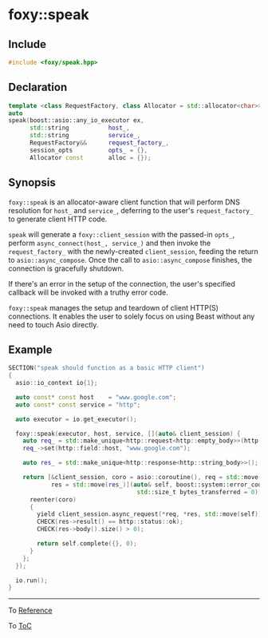 # foxy::speak

## Include

```c++
#include <foxy/speak.hpp>
```

## Declaration

```c++
template <class RequestFactory, class Allocator = std::allocator<char>>
auto
speak(boost::asio::any_io_executor ex,
      std::string           host_,
      std::string           service_,
      RequestFactory&&      request_factory_,
      session_opts          opts_ = {},
      Allocator const       alloc = {});
```

## Synopsis

`foxy::speak` is an allocator-aware client function that will perform DNS resolution for `host_` and
`service_`, deferring to the user's `request_factory_` to generate client HTTP code.

`speak` will generate a `foxy::client_session` with the passed-in `opts_`, perform
`async_connect(host_, service_)` and then invoke the `request_factory_` with the newly-created
`client_session`, feeding the return to `asio::async_compose`. Once the call to
`asio::async_compose` finishes, the connection is gracefully shutdown.

If there's an error in the setup of the connection, the user's specified callback will be invoked
with a truthy error code.

`foxy::speak` manages the setup and teardown of client HTTP(S) connections. It enables the user
to solely focus on using Beast without any need to touch Asio directly.

## Example

```c++
SECTION("speak should function as a basic HTTP client")
{
  asio::io_context io{1};

  auto const* const host    = "www.google.com";
  auto const* const service = "http";

  auto executor = io.get_executor();

  foxy::speak(executor, host, service, [](auto& client_session) {
    auto req_ = std::make_unique<http::request<http::empty_body>>(http::verb::get, "/", 11);
    req_->set(http::field::host, "www.google.com");

    auto res_ = std::make_unique<http::response<http::string_body>>();

    return [&client_session, coro = asio::coroutine(), req = std::move(req_),
            res = std::move(res_)](auto& self, boost::system::error_code ec = {},
                                    std::size_t bytes_transferred = 0) mutable {
      reenter(coro)
      {
        yield client_session.async_request(*req, *res, std::move(self));
        CHECK(res->result() == http::status::ok);
        CHECK(res->body().size() > 0);

        return self.complete({}, 0);
      }
    };
  });

  io.run();
}
```

---

To [Reference](../reference.md#Reference)

To [ToC](../index.md#Table-of-Contents)
